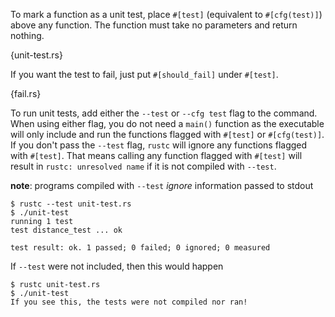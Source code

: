 To mark a function as a unit test, place `#[test]` (equivalent
to `#[cfg(test)]`) above any function.  The function must take
no parameters and return nothing.

{unit-test.rs}

If you want the test to fail, just put `#[should_fail]` under `#[test]`.

{fail.rs}

To run unit tests, add either the `--test` or `--cfg test` flag to the
command.  When using either flag, you do not need a `main()` function
as the executable will only include and run the functions flagged with
`#[test]` or `#[cfg(test)]`.  If you don't pass the `--test` flag, `rustc` will
ignore any functions flagged with `#[test]`.  That means calling any function
flagged with `#[test]` will result in `rustc: unresolved name` if it is not
compiled with `--test`.

**note**: programs compiled with `--test` *ignore* information passed to stdout

```
$ rustc --test unit-test.rs
$ ./unit-test
running 1 test
test distance_test ... ok

test result: ok. 1 passed; 0 failed; 0 ignored; 0 measured
```

If `--test` were not included, then this would happen

```
$ rustc unit-test.rs
$ ./unit-test
If you see this, the tests were not compiled nor ran!
```